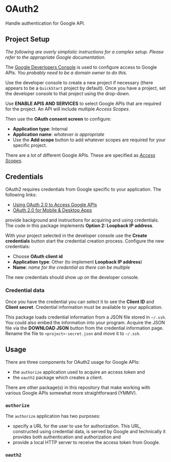 # OAuth2

Handle authentication for Google API.

## Project Setup

*The following are overly simplistic instructions for a complex setup.
Please refer to the appropriate Google documentation.*

The [Google Deverlopers Console](https://console.developers.google.com/apis/dashboard)
is used to configure access to Google APIs.
*You probably need to be a domain owner to do this.*

Use the developer console to create a new project if necessary
(there appears to be a `QuickStart` project by default).
Once you have a project, set the developer console to that project using the drop-down.

Use **ENABLE APIS AND SERVICES** to select Google APIs that are required for the project.
An API will include multiple *Access Scopes*.

Then use the **OAuth consent screen** to configure:

* **Application type**: Internal
* **Application name**: *whatever is appropriate*
* Use the **Add scope** button to add whatever scopes are required for your
specific project.

There are a lot of different Google APIs.
These are specified as [*Access Scopes*](https://developers.google.com/identity/protocols/googlescopes).

## Credentials

OAuth2 requires credentials from Google specific to your application.
The following links:

* [
Using OAuth 2.0 to Access Google APIs](https://developers.google.com/identity/protocols/OAuth2)
* [
OAuth 2.0 for Mobile & Desktop Apps](https://developers.google.com/identity/protocols/OAuth2InstalledApp#identify-access-scopes)

provide background and instructions for acquiring and using credentials.
The code in this package implements **Option 2: Loopback IP address**.

With your project selected in the developer console use the **Create credentials**
button start the credential creation process.
Configure the new credentials:

* Choose **OAuth client id**
* **Application type**: Other (to implement **Loopback IP address**)
* **Name**: *name for the credential as there can be multiple*

The new credentials should show up on the developer console.

### Credential data

Once you have the credential you can select it to see the **Client ID** and **Client secret**.
Credential information must be available to your application.

This package loads credential information from a JSON file stored in `~/.ssh`.
You could also embed the information into your program.
Acquire the JSON file via the **DOWNLOAD JSON** button from the credential information page.
Rename the file to `<project>-secret.json` and move it to `~/.ssh`.

## Usage

There are three components for OAuth2 usage for Google APIs:

* the `authorize` application used to acquire an access token and
* the `oauth2` package which creates a client.

There are other package(s) in this repository that make working with
various Google APIs somewhat more straightforward (YMMV).

### `authorize`

The `authorize` application has two purposes:

* specify a URL for the user to use for authorization.
This URL, constructed using credential data, is served by Google and
technically it provides both authentication and authorization and
* provide a local HTTP server to receive the access token from Google.

### `oauth2`
